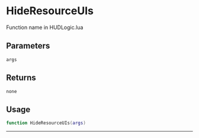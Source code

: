 # HideResourceUIs
Function name in HUDLogic.lua
## Parameters
`args`
## Returns
`none`
## Usage
```lua
function HideResourceUIs(args)
```
---
